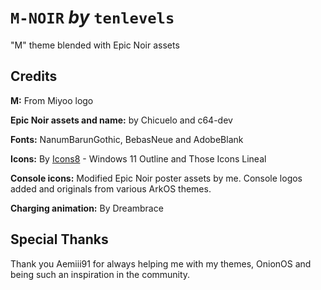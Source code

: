 # `M-NOIR` *by* `tenlevels`

"M" theme blended with Epic Noir assets


## Credits

**M:** From Miyoo logo

**Epic Noir assets and name:** by Chicuelo and c64-dev

**Fonts:** NanumBarunGothic, BebasNeue and AdobeBlank

**Icons:** By [Icons8](https://icons8.com/) - Windows 11 Outline and Those Icons Lineal

**Console icons:** Modified Epic Noir poster assets by me. Console logos added and originals from various ArkOS themes.

**Charging animation:** By Dreambrace


## Special Thanks

Thank you Aemiii91 for always helping me with my themes, OnionOS and being such an inspiration in the community.